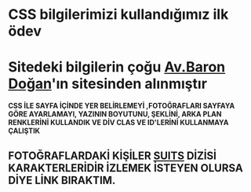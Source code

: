 # CSS bilgilerimizi kullandığımız ilk ödev
# Sitedeki bilgilerin çoğu [Av.Baron Doğan](https://barandogan.av.tr/)'ın sitesinden alınmıştır
**CSS İLE SAYFA İÇİNDE YER BELİRLEMEYİ ,FOTOĞRAFLARI SAYFAYA GÖRE AYARLAMAYI, YAZININ BOYUTUNU, ŞEKLİNİ, ARKA PLAN RENKLERİNİ KULLANDIK VE DİV CLAS VE ID'LERİNİ KULLANMAYA ÇALIŞTIK**

## FOTOĞRAFLARDAKİ KİŞİLER [SUITS](https://www.imdb.com/title/tt1632701/) DİZİSİ KARAKTERLERİDİR İZLEMEK İSTEYEN OLURSA DİYE LİNK BIRAKTIM.